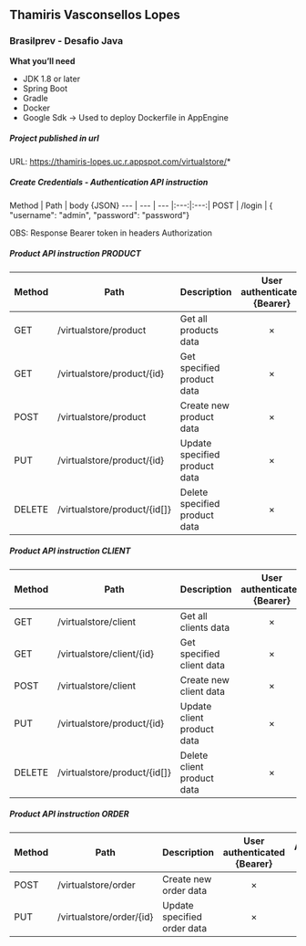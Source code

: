 ## Thamiris Vasconsellos Lopes
### Brasilprev - Desafio Java

 **What you’ll need**
 
 * JDK 1.8 or later
 * Spring Boot
 * Gradle
 * Docker
 * Google Sdk -> Used to deploy Dockerfile in AppEngine
 
 ##### Project published in url
  URL: https://thamiris-lopes.uc.r.appspot.com/virtualstore/*
  
 ##### Create Credentials - Authentication API instruction
  Method	| Path	| body {JSON} 
  --- | --- | --- |:---:|:---:|
  POST	| /login | { "username": "admin", "password": "password"}
  
  OBS: Response Bearer token in headers Authorization
  
 ##### Product API instruction PRODUCT
  Method	| Path	| Description	| User authenticated {Bearer} | Available from UI
  --- | --- | --- |:---:|:---:|
  GET	| /virtualstore/product	| Get all products data	| × | ×
  GET	| /virtualstore/product/{id}	| Get specified product data	| × | ×
  POST	| /virtualstore/product	| Create new product data	| × | ×
  PUT	| /virtualstore/product/{id}	| Update specified product data	| × | ×
  DELETE	| /virtualstore/product/{id[]}	| Delete specified product data	| × | ×
  
 ##### Product API instruction CLIENT
  Method	| Path	| Description	| User authenticated {Bearer} | Available from UI
  --- | --- | --- |:---:|:---:|
  GET	| /virtualstore/client	| Get all clients data	| × | ×
  GET	| /virtualstore/client/{id}	| Get specified client data	| × | ×
  POST	| /virtualstore/client	| Create new client data	| × | ×
  PUT	| /virtualstore/product/{id}	| Update client product data	| × | ×
  DELETE	| /virtualstore/product/{id[]}	| Delete client product data	| × | ×
  
 ##### Product API instruction ORDER
  Method	| Path	| Description	| User authenticated {Bearer}| Available from UI
  --- | --- | --- |:---:|:---:|
  POST	| /virtualstore/order	| Create new order data	| × | ×
  PUT	| /virtualstore/order/{id}	| Update specified order data	| × | ×




